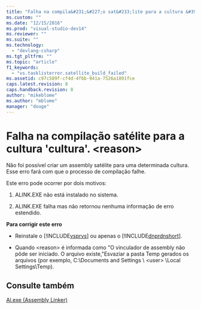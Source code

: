 ```yaml
---
title: "Falha na compila&#231;&#227;o sat&#233;lite para a cultura &#39;cultura&#39;. &lt;reason&gt; | Microsoft Docs"
ms.custom: ""
ms.date: "12/15/2016"
ms.prod: "visual-studio-dev14"
ms.reviewer: ""
ms.suite: ""
ms.technology: 
  - "devlang-csharp"
ms.tgt_pltfrm: ""
ms.topic: "article"
f1_keywords: 
  - "vs.tasklisterror.satellite_build_failed"
ms.assetid: c97c589f-cf4d-4f6b-941a-7526a1091fce
caps.latest.revision: 8
caps.handback.revision: 8
author: "mikeblome"
ms.author: "mblome"
manager: "douge"
---
```

# Falha na compila&#231;&#227;o sat&#233;lite para a cultura &#39;cultura&#39;. &lt;reason&gt;
Não foi possível criar um assembly satélite para uma determinada cultura.  Esse erro fará com que o processo de compilação falhe.  
  
 Este erro pode ocorrer por dois motivos:  
  
1.  ALINK.EXE não está instalado no sistema.  
  
2.  ALINK.EXE falha mas não retornou nenhuma informação de erro estendido.  
  
 **Para corrigir este erro**  
  
-   Reinstale o [!INCLUDE[vsprvs](../code-quality/includes/vsprvs_md.md)] ou apenas o [!INCLUDE[dnprdnshort](../code-quality/includes/dnprdnshort_md.md)].  
  
-   Quando \<reason\> é informada como "O vinculador de assembly não pôde ser iniciado.  O arquivo existe,"Esvaziar a pasta Temp gerados os arquivos \(por exemplo, C:\\Documents and Settings \\ \<user\> \\Local Settings\\Temp\).  
  
## Consulte também  
 [Al.exe \(Assembly Linker\)](../Topic/Al.exe%20\(Assembly%20Linker\).md)